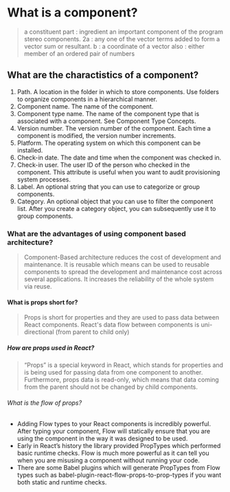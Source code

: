 # What is a component?

> a constituent part : ingredient an important component of the program stereo components. 2a : any one of the vector terms added to form a vector sum or resultant. b : a coordinate of a vector also : either member of an ordered pair of numbers

## What are the charactistics of a component?

1. Path. A location in the folder in which to store components. Use folders to organize components in a hierarchical manner.
2. Component name. The name of the component.
3. Component type name. The name of the component type that is associated with a component. See Component Type Concepts.
4. Version number. The version number of the component. Each time a component is modified, the version number increments.
5. Platform. The operating system on which this component can be installed.
6. Check-in date. The date and time when the component was checked in.
7. Check-in user. The user ID of the person who checked in the component. This attribute is useful when you want to audit provisioning system processes.
8. Label. An optional string that you can use to categorize or group components.
9. Category. An optional object that you can use to filter the component list. After you create a category object, you can subsequently use it to group components.

### What are the advantages of using component based architecture?

> Component-Based architecture reduces the cost of development and maintenance. It is reusable which means can be used to reusable components to spread the development and maintenance cost across several applications. It increases the reliability of the whole system via reuse.

#### What is props short for?

> Props is short for properties and they are used to pass data between React components. React's data flow between components is uni-directional (from parent to child only)

##### How are props used in React?

> “Props” is a special keyword in React, which stands for properties and is being used for passing data from one component to another. Furthermore, props data is read-only, which means that data coming from the parent should not be changed by child components.

###### What is the flow of props?

* Adding Flow types to your React components is incredibly powerful. After typing your component, Flow will statically ensure that you are using the component in the way it was designed to be used.
* Early in React’s history the library provided PropTypes which performed basic runtime checks. Flow is much more powerful as it can tell you when you are misusing a component without running your code.
* There are some Babel plugins which will generate PropTypes from Flow types such as babel-plugin-react-flow-props-to-prop-types if you want both static and runtime checks.